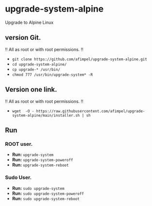 # upgrade-system-alpine
Upgrade to Alpine Linux

## version Git.

‼️ All as root or with root permissions. ‼️
 * ```git clone https://github.com/afimpel/upgrade-system-alpine.git ```
 * ```cd upgrade-system-alpine/ ```
 * ```cp upgrade-* /usr/bin/ ```
 * ```chmod 777 /usr/bin/upgrade-system* -R ```

## Version one link.
‼️ All as root or with root permissions. ‼️
 * ```wget  -O - https://raw.githubusercontent.com/afimpel/upgrade-system-alpine/main/installer.sh | sh ```

## Run
### ROOT user.
 * **Run:** ```upgrade-system ```
 * **Run:** ```upgrade-system-poweroff ```
 * **Run:** ```upgrade-system-reboot ```

### Sudo User.
 * **Run:** ```sudo upgrade-system ```
 * **Run:** ```sudo upgrade-system-poweroff ```
 * **Run:** ```sudo upgrade-system-reboot ```
